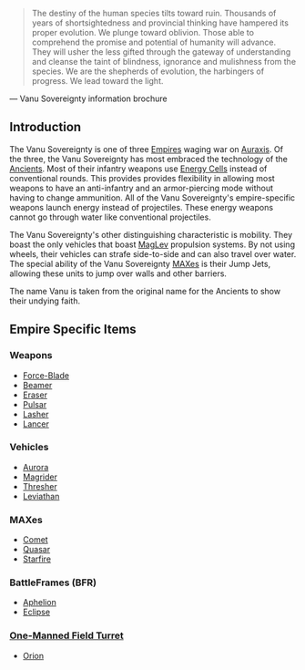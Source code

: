 > The destiny of the human species tilts toward ruin. Thousands of years
of shortsightedness and provincial thinking have hampered its proper
evolution. We plunge toward oblivion. Those able to comprehend the
promise and potential of humanity will advance. They will usher the less
gifted through the gateway of understanding and cleanse the taint of
blindness, ignorance and mulishness from the species. We are the
shepherds of evolution, the harbingers of progress. We lead toward the
light.

— Vanu Sovereignty information brochure

## Introduction

The Vanu Sovereignty is one of three
[Empires](../terminology/Empire.md) waging war on
[Auraxis](../locations/Auraxis.md). Of the three, the Vanu
Sovereignty has most embraced the
technology of the [Ancients](../terminology/Ancients.md). Most of their
infantry weapons use [Energy Cells](../ammunition/Energy_Cell.md) instead of
conventional rounds. This provides provides flexibility in allowing most
weapons to have an anti-infantry and an armor-piercing mode without
having to change ammunition. All of the Vanu
Sovereignty's empire-specific weapons
launch energy instead of projectiles. These energy weapons cannot go
through water like conventional projectiles.

The Vanu Sovereignty's other
distinguishing characteristic is mobility. They boast the only vehicles
that boast [MagLev](http://en.wikipedia.org/wiki/Magnetic_levitation)
propulsion systems. By not using wheels, their vehicles can strafe
side-to-side and can also travel over water. The special ability of the
Vanu Sovereignty
[MAXes](../armor/Mechanized_Assault_Exo-Suit.md) is their Jump Jets,
allowing these units to jump over walls and other barriers.

The name Vanu is taken from the original name for the Ancients to show
their undying faith.

## Empire Specific Items

### Weapons

  - [Force-Blade](../weapons/Force-Blade.md)
  - [Beamer](../weapons/Beamer.md)
  - [Eraser](../weapons/Eraser.md)
  - [Pulsar](../weapons/Pulsar.md)
  - [Lasher](../weapons/Lasher.md)
  - [Lancer](../weapons/Lancer.md)

### Vehicles

  - [Aurora](../vehicles/Aurora.md)
  - [Magrider](../vehicles/Magrider.md)
  - [Thresher](../vehicles/Thresher.md)
  - [Leviathan](../vehicles/Leviathan.md)

### MAXes

  - [Comet](../armor/Comet.md)
  - [Quasar](../armor/Quasar.md)
  - [Starfire](../armor/Starfire.md)

### BattleFrames (BFR)

  - [Aphelion](../vehicles/Aphelion.md)
  - [Eclipse](../vehicles/Eclipse.md)

### [One-Manned Field Turret](../weapons/One-Manned_Field_Turret.md)

  - [Orion](../weapons/Orion.md)

